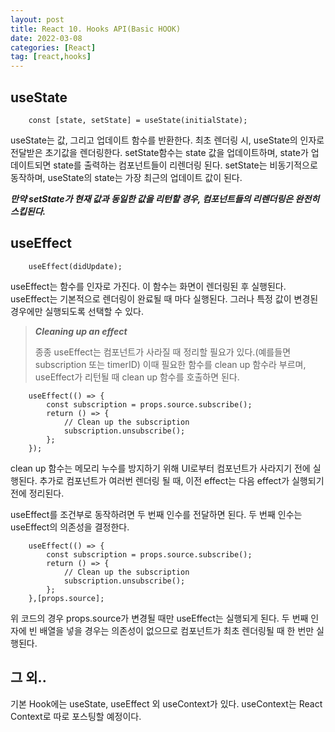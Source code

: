 ```yaml
---
layout: post
title: React 10. Hooks API(Basic HOOK)
date: 2022-03-08
categories: [React]
tag: [react,hooks]
---
```


## useState

```
    const [state, setState] = useState(initialState);
```

useState는 값, 그리고 업데이트 함수를 반환한다. 최초 렌더링 시, useState의 인자로 전달받은 초기값을 렌더링한다.
setState함수는 state 값을 업데이트하며, state가 업데이트되면 state를 출력하는 컴포넌트들이 리렌더링 된다.
setState는 비동기적으로 동작하며, useState의 state는 가장 최근의 업데이트 값이 된다.

***만약 setState가 현재 값과 동일한 값을 리턴할 경우, 컴포넌트들의 리렌더링은 완전히 스킵된다.***

## useEffect

```
    useEffect(didUpdate);
```

useEffect는 함수를 인자로 가진다. 이 함수는 화면이 렌더링된 후 실행된다. useEffect는 기본적으로 렌더링이 완료될 때 마다 실행된다. 그러나 특정 값이 변경된 경우에만 실행되도록 선택할 수 있다.

> ***Cleaning up an effect***
>
> 종종 useEffect는 컴포넌트가 사라질 때 정리할 필요가 있다.(예를들면 subscription 또는 timerID)
> 이때 필요한 함수를 clean up 함수라 부르며, useEffect가 리턴될 때 clean up 함수를 호출하면 된다.

```
    useEffect(() => {
        const subscription = props.source.subscribe();
        return () => {
            // Clean up the subscription
            subscription.unsubscribe();
        };
    });
```

clean up 함수는 메모리 누수를 방지하기 위해 UI로부터 컴포넌트가 사라지기 전에 실행된다. 추가로 컴포넌트가 여러번 렌더링 될 때, 이전 effect는 다음 effect가 실행되기 전에 정리된다.

useEffect를 조건부로 동작하려면 두 번째 인수를 전달하면 된다. 두 번째 인수는 useEffect의 의존성을 결정한다.

```
    useEffect(() => {
        const subscription = props.source.subscribe();
        return () => {
            // Clean up the subscription
            subscription.unsubscribe();
        };
    },[props.source];
```

위 코드의 경우 props.source가 변경될 때만 useEffect는 실행되게 된다. 두 번째 인자에 빈 배열을 넣을 경우는 의존성이 없으므로 컴포넌트가 최초 렌더링될 때 한 번만 실행된다.

## 그 외..

기본 Hook에는 useState, useEffect 외 useContext가 있다. useContext는 React Context로 따로 포스팅할 예정이다. 